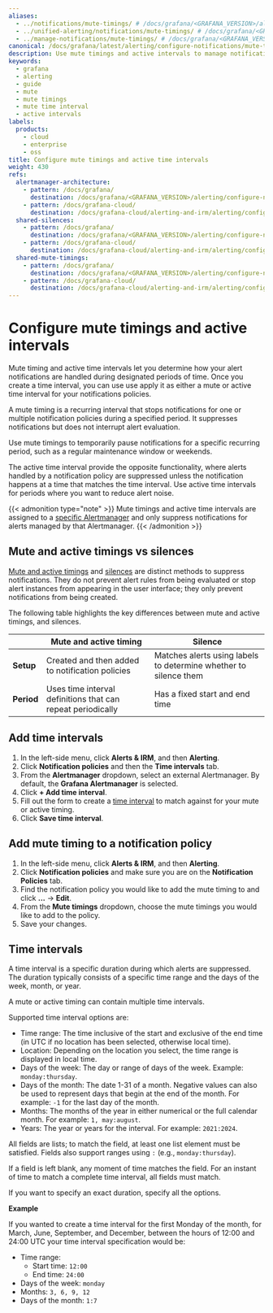 ```yaml
---
aliases:
  - ../notifications/mute-timings/ # /docs/grafana/<GRAFANA_VERSION>/alerting/notifications/mute-timings/
  - ../unified-alerting/notifications/mute-timings/ # /docs/grafana/<GRAFANA_VERSION>/alerting/unified-alerting/notifications/mute-timings/
  - ../manage-notifications/mute-timings/ # /docs/grafana/<GRAFANA_VERSION>/alerting/manage-notifications/mute-timings/
canonical: /docs/grafana/latest/alerting/configure-notifications/mute-timings/
description: Use mute timings and active intervals to manage notification handling during a specific and reoccurring period of time
keywords:
  - grafana
  - alerting
  - guide
  - mute
  - mute timings
  - mute time interval
  - active intervals
labels:
  products:
    - cloud
    - enterprise
    - oss
title: Configure mute timings and active time intervals
weight: 430
refs:
  alertmanager-architecture:
    - pattern: /docs/grafana/
      destination: /docs/grafana/<GRAFANA_VERSION>/alerting/configure-notifications/#alertmanager-architecture
    - pattern: /docs/grafana-cloud/
      destination: /docs/grafana-cloud/alerting-and-irm/alerting/configure-notifications/#alertmanager-architecture
  shared-silences:
    - pattern: /docs/grafana/
      destination: /docs/grafana/<GRAFANA_VERSION>/alerting/configure-notifications/create-silence/
    - pattern: /docs/grafana-cloud/
      destination: /docs/grafana-cloud/alerting-and-irm/alerting/configure-notifications/create-silence/
  shared-mute-timings:
    - pattern: /docs/grafana/
      destination: /docs/grafana/<GRAFANA_VERSION>/alerting/configure-notifications/mute-timings/
    - pattern: /docs/grafana-cloud/
      destination: /docs/grafana-cloud/alerting-and-irm/alerting/configure-notifications/mute-timings/
---
```


# Configure mute timings and active intervals

Mute timing and active time intervals let you determine how your alert notifications are handled during designated periods of time. Once you create a time interval, you can use use apply it as either a mute or active time interval for your notifications policies.

A mute timing is a recurring interval that stops notifications for one or multiple notification policies during a specified period. It suppresses notifications but does not interrupt alert evaluation.

Use mute timings to temporarily pause notifications for a specific recurring period, such as a regular maintenance window or weekends.

The active time interval provide the opposite functionality, where alerts handled by a notification policy are suppressed unless the notification happens at a time that matches the time interval. Use active time intervals for periods where you want to reduce alert noise.

{{< admonition type="note" >}}
Mute timings and active time intervals are assigned to a [specific Alertmanager](ref:alertmanager-architecture) and only suppress notifications for alerts managed by that Alertmanager.
{{< /admonition >}}

## Mute and active timings vs silences

[Mute and active timings](ref:shared-mute-timings) and [silences](ref:shared-silences) are distinct methods to suppress notifications. They do not prevent alert rules from being evaluated or stop alert instances from appearing in the user interface; they only prevent notifications from being created.

The following table highlights the key differences between mute and active timings, and silences.

|            | Mute and active timing                                      | Silence                                                          |
| ---------- | ----------------------------------------------------------- | ---------------------------------------------------------------- |
| **Setup**  | Created and then added to notification policies             | Matches alerts using labels to determine whether to silence them |
| **Period** | Uses time interval definitions that can repeat periodically | Has a fixed start and end time                                   |

[//]: <> ({{< docs/shared lookup="alerts/mute-timings-vs-silences.md" source="grafana" version="<GRAFANA_VERSION>" >}})

## Add time intervals

1. In the left-side menu, click **Alerts & IRM**, and then **Alerting**.
1. Click **Notification policies** and then the **Time intervals** tab.
1. From the **Alertmanager** dropdown, select an external Alertmanager. By default, the **Grafana Alertmanager** is selected.
1. Click **+ Add time interval**.
1. Fill out the form to create a [time interval](#time-intervals) to match against for your mute or active timing.
1. Click **Save time interval**.

## Add mute timing to a notification policy

1. In the left-side menu, click **Alerts & IRM**, and then **Alerting**.
1. Click **Notification policies** and make sure you are on the **Notification Policies** tab.
1. Find the notification policy you would like to add the mute timing to and click **...** -> **Edit**.
1. From the **Mute timings** dropdown, choose the mute timings you would like to add to the policy.
1. Save your changes.

## Time intervals

A time interval is a specific duration during which alerts are suppressed. The duration typically consists of a specific time range and the days of the week, month, or year.

A mute or active timing can contain multiple time intervals.

Supported time interval options are:

- Time range: The time inclusive of the start and exclusive of the end time (in UTC if no location has been selected, otherwise local time).
- Location: Depending on the location you select, the time range is displayed in local time.
- Days of the week: The day or range of days of the week. Example: `monday:thursday`.
- Days of the month: The date 1-31 of a month. Negative values can also be used to represent days that begin at the end of the month. For example: `-1` for the last day of the month.
- Months: The months of the year in either numerical or the full calendar month. For example: `1, may:august`.
- Years: The year or years for the interval. For example: `2021:2024`.

All fields are lists; to match the field, at least one list element must be satisfied. Fields also support ranges using `:` (e.g., `monday:thursday`).

If a field is left blank, any moment of time matches the field. For an instant of time to match a complete time interval, all fields must match.

If you want to specify an exact duration, specify all the options.

**Example**

If you wanted to create a time interval for the first Monday of the month, for March, June, September, and December, between the hours of 12:00 and 24:00 UTC your time interval specification would be:

- Time range:
  - Start time: `12:00`
  - End time: `24:00`
- Days of the week: `monday`
- Months: `3, 6, 9, 12`
- Days of the month: `1:7`

